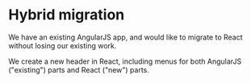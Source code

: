 # Hybrid migration

We have an existing AngularJS app, and would like to migrate to React without losing our existing work.

We create a new header in React, including menus for both AngularJS ("existing") parts and React ("new") parts.
